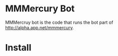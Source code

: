 # MMMercury Bot

MMMercruy bot is the code that runs the bot part of http://alpha.app.net/mmmercury.

# Install

